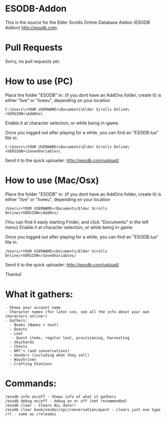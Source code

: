 ESODB-Addon
===================
This is the source for the Elder Scrolls Online Database Addon (ESODB Addon)
http://esodb.com.

Pull Requests
=============
Sorry, no pull requests yet.


How to use (PC)
===============
Place the folder "ESODB" in:
(if you dont have an AddOns folder, create it)
<VERSION> is either "live" or "liveeu", depending on your location
```
C:\Users\<YOUR USERNAME>\Documents\Elder Scrolls Online\<VERSION>\AddOns\
```
Enable it at character selection, or while being in-game.

Once you logged out after playing for a while, you can find an "ESODB.lua" file in:
```
C:\Users\<YOUR USERNAME>\Documents\Elder Scrolls Online\<VERSION>\SavedVariables\
```

Send it to the quick uploader:
http://esodb.com/upload/

How to use (Mac/Osx)
====================
Place the folder "ESODB" in:
(if you dont have an AddOns folder, create it)
<VERSION> is either "live" or "liveeu", depending on your location
```
/Users/<YOUR USERNAME>/Documents/Elder Scrolls Online/<VERSION>/AddOns/
```
(You can find it easly starting Finder, and click "Documents" in the left menu)
Enable it at character selection, or while being in-game.

Once you logged out after playing for a while, you can find an "ESODB.lua" file in:
```
/Users/<YOUR USERNAME>/Documents/Elder Scrolls Online/<VERSION>/SavedVariables/
```

Send it to the quick uploader:
http://esodb.com/upload/

Thanks!

What it gathers:
================
	- Shows your account name
	- Character names (for later use, see all the info about your own characters online!)
	- Gathers:
	  - Books (Names + text)
	  - Quests
	  - Loot
	   - Quest items, regular loot, provisioning, harvesting
	  - Skyshards
	  - Chests
	  - NPC's (and conversations)
	  - Vendors (including what they sell)
	  - Wayshrines
	  - Crafting Stations

Commands:
=========

	/esodb info on/off - Shows info of what it gathers
	/esodb debug on/off - debug on or off (not recommended)
	/esodb clear - Clears ALL data!!
	/esodb clear book/vendor/npc/conversation/quest - clears just one type
	/rl - same as /reloadui
	
